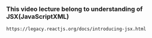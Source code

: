 ### This video lecture belong to understanding of JSX(JavaScriptXML)
    https://legacy.reactjs.org/docs/introducing-jsx.html
    